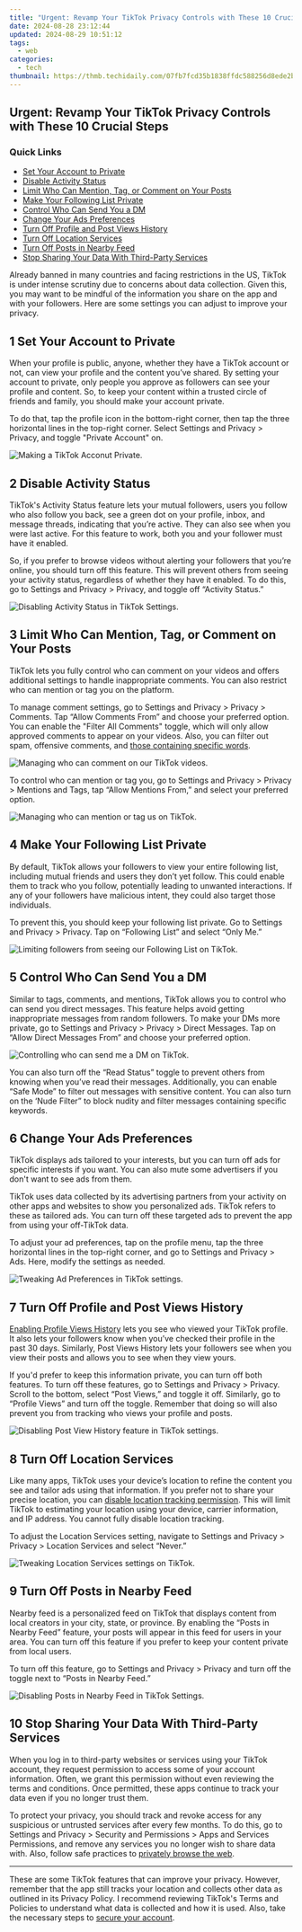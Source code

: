 ```yaml
---
title: "Urgent: Revamp Your TikTok Privacy Controls with These 10 Crucial Steps"
date: 2024-08-28 23:12:44
updated: 2024-08-29 10:51:12
tags:
  - web
categories:
  - tech
thumbnail: https://thmb.techidaily.com/07fb7fcd35b1838ffdc588256d8ede2b1811ae53f4a1f3aaa3fc523cba06c6cc.jpg
---
```


## Urgent: Revamp Your TikTok Privacy Controls with These 10 Crucial Steps

### Quick Links

* [Set Your Account to Private](https://android-unlock.techidaily.com/how-to-remove-a-previously-synced-google-account-from-your-samsung-galaxy-s23-fe-by-drfone-android/)
* [Disable Activity Status](https://driver-download.techidaily.com/step-by-step-tutorial-easily-enhance-synaptics-ps2-touchpad-with-latest-drivers/)
* [Limit Who Can Mention, Tag, or Comment on Your Posts](https://extra-information.techidaily.com/excellent-2024-cloud-apps-for-seamless-data-transfer-on-android/)
* [Make Your Following List Private](https://vp-tips.techidaily.com/updated-2024-approved-10-photography-composition-rules-for-iphone/)
* [Control Who Can Send You a DM](https://windows11.techidaily.com/reviving-lost-wi-fi-links-top-strategies-to-regain-internet-connection-on-windows-10/)
* [Change Your Ads Preferences](https://video-capture.techidaily.com/in-2024-zombie-mayhem-showdown-selecting-the-finest-games/)
* [Turn Off Profile and Post Views History](https://digital-screen-recording.techidaily.com/updated-2024-approved-illuminate-your-gaming-recordings-avoid-black-screens-with-obs/)
* [Turn Off Location Services](https://facebook-videos.techidaily.com/new-build-high-impact-facebook-ad-videos-free-creation-kit-provides-tools/)
* [Turn Off Posts in Nearby Feed](https://instagram-video-recordings.techidaily.com/2024-approved-mastering-instagram-borders-a-list-of-top-quality-apps-and-tools/)
* [Stop Sharing Your Data With Third-Party Services](https://ios-unlock.techidaily.com/in-2024-how-to-unlock-a-found-apple-iphone-se-by-drfone-ios/)

 Already banned in many countries and facing restrictions in the US, TikTok is under intense scrutiny due to concerns about data collection. Given this, you may want to be mindful of the information you share on the app and with your followers. Here are some settings you can adjust to improve your privacy.

## 1  Set Your Account to Private 

 When your profile is public, anyone, whether they have a TikTok account or not, can view your profile and the content you’ve shared. By setting your account to private, only people you approve as followers can see your profile and content. So, to keep your content within a trusted circle of friends and family, you should make your account private.

 To do that, tap the profile icon in the bottom-right corner, then tap the three horizontal lines in the top-right corner. Select Settings and Privacy > Privacy, and toggle "Private Account" on.

![Making a TikTok Acconut Private.](https://static1.howtogeekimages.com/wordpress/wp-content/uploads/2024/08/1-making-a-tiktok-acconut-private.jpg) 

## 2  Disable Activity Status 

 TikTok's Activity Status feature lets your mutual followers, users you follow who also follow you back, see a green dot on your profile, inbox, and message threads, indicating that you’re active. They can also see when you were last active. For this feature to work, both you and your follower must have it enabled.

 So, if you prefer to browse videos without alerting your followers that you’re online, you should turn off this feature. This will prevent others from seeing your activity status, regardless of whether they have it enabled. To do this, go to Settings and Privacy > Privacy, and toggle off “Activity Status.”

![Disabling Activity Status in TikTok Settings.](https://static1.howtogeekimages.com/wordpress/wp-content/uploads/2024/08/2-disabling-activity-status-in-tiktok-settings.jpg) 

## 3  Limit Who Can Mention, Tag, or Comment on Your Posts 

 TikTok lets you fully control who can comment on your videos and offers additional settings to handle inappropriate comments. You can also restrict who can mention or tag you on the platform.

 To manage comment settings, go to Settings and Privacy > Privacy > Comments. Tap “Allow Comments From” and choose your preferred option. You can enable the "Filter All Comments" toggle, which will only allow approved comments to appear on your videos. Also, you can filter out spam, offensive comments, and [those containing specific words](https://extra-information.techidaily.com/navigating-the-metaverse-with-elite-headsets/).

![Managing who can comment on our TikTok videos.](https://static1.howtogeekimages.com/wordpress/wp-content/uploads/2024/08/4-manaing-who-can-comment-on-our-tiktok-videos.jpg) 

 To control who can mention or tag you, go to Settings and Privacy > Privacy > Mentions and Tags, tap “Allow Mentions From,” and select your preferred option.

![Managing who can mention or tag us on TikTok.](https://static1.howtogeekimages.com/wordpress/wp-content/uploads/2024/08/5-managing-who-can-mention-or-tag-us-on-tiktok-1.jpg) 

## 4  Make Your Following List Private 

 By default, TikTok allows your followers to view your entire following list, including mutual friends and users they don’t yet follow. This could enable them to track who you follow, potentially leading to unwanted interactions. If any of your followers have malicious intent, they could also target those individuals.

 To prevent this, you should keep your following list private. Go to Settings and Privacy > Privacy. Tap on “Following List” and select “Only Me.”

![Limiting followers from seeing our Following List on TikTok.](https://static1.howtogeekimages.com/wordpress/wp-content/uploads/2024/08/6-limiting-followers-from-seeing-our-following-list-on-tiktok.jpg) 

## 5  Control Who Can Send You a DM 

 Similar to tags, comments, and mentions, TikTok allows you to control who can send you direct messages. This feature helps avoid getting inappropriate messages from random followers. To make your DMs more private, go to Settings and Privacy > Privacy > Direct Messages. Tap on “Allow Direct Messages From” and choose your preferred option.

![Controlling who can send me a DM on TikTok.](https://static1.howtogeekimages.com/wordpress/wp-content/uploads/2024/08/controlling-who-can-sent-me-a-dm-on-tiktok.jpg) 

 You can also turn off the “Read Status” toggle to prevent others from knowing when you’ve read their messages. Additionally, you can enable “Safe Mode” to filter out messages with sensitive content. You can also turn on the ‘Nude Filter” to block nudity and filter messages containing specific keywords.

## 6  Change Your Ads Preferences 

 TikTok displays ads tailored to your interests, but you can turn off ads for specific interests if you want. You can also mute some advertisers if you don't want to see ads from them.

 TikTok uses data collected by its advertising partners from your activity on other apps and websites to show you personalized ads. TikTok refers to these as tailored ads. You can turn off these targeted ads to prevent the app from using your off-TikTok data.

 To adjust your ad preferences, tap on the profile menu, tap the three horizontal lines in the top-right corner, and go to Settings and Privacy > Ads. Here, modify the settings as needed.

![Tweaking Ad Preferences in TikTok settings.](https://static1.howtogeekimages.com/wordpress/wp-content/uploads/2024/08/7-tweaking-ad-preferences-in-tiktok-settings.jpg) 

## 7  Turn Off Profile and Post Views History 

[Enabling Profile Views History](https://youtube-sure.techidaily.com/024-approved-pioneer-the-future-of-youtube-content-with-tubebuddy/) lets you see who viewed your TikTok profile. It also lets your followers know when you’ve checked their profile in the past 30 days. Similarly, Post Views History lets your followers see when you view their posts and allows you to see when they view yours.

 If you'd prefer to keep this information private, you can turn off both features. To turn off these features, go to Settings and Privacy > Privacy. Scroll to the bottom, select “Post Views,” and toggle it off. Similarly, go to “Profile Views” and turn off the toggle. Remember that doing so will also prevent you from tracking who views your profile and posts.

![Disabling Post View History feature in TikTok settings.](https://static1.howtogeekimages.com/wordpress/wp-content/uploads/2024/08/8-disabling-post-view-history-feature-in-tiktok-settings.jpg) 

## 8  Turn Off Location Services 

 Like many apps, TikTok uses your device’s location to refine the content you see and tailor ads using that information. If you prefer not to share your precise location, you can [disable location tracking permission](https://win11-tips.techidaily.com/get-ahead-with-windows-11-integrating-outlook-preview/). This will limit TikTok to estimating your location using your device, carrier information, and IP address. You cannot fully disable location tracking.

 To adjust the Location Services setting, navigate to Settings and Privacy > Privacy > Location Services and select “Never.”

![Tweaking Location Services settings on TikTok.](https://static1.howtogeekimages.com/wordpress/wp-content/uploads/2024/08/9-tweaking-location-services-settings-on-tiktok.jpg) 

## 9  Turn Off Posts in Nearby Feed 

 Nearby feed is a personalized feed on TikTok that displays content from local creators in your city, state, or province. By enabling the “Posts in Nearby Feed” feature, your posts will appear in this feed for users in your area. You can turn off this feature if you prefer to keep your content private from local users.

 To turn off this feature, go to Settings and Privacy > Privacy and turn off the toggle next to “Posts in Nearby Feed.”

![Disabling Posts in Nearby Feed in TikTok Settings.](https://static1.howtogeekimages.com/wordpress/wp-content/uploads/2024/08/3-disabling-posts-in-nearby-feed-in-tiktok-settings.jpg) 

## 10  Stop Sharing Your Data With Third-Party Services 

 When you log in to third-party websites or services using your TikTok account, they request permission to access some of your account information. Often, we grant this permission without even reviewing the terms and conditions. Once permitted, these apps continue to track your data even if you no longer trust them.

 To protect your privacy, you should track and revoke access for any suspicious or untrusted services after every few months. To do this, go to Settings and Privacy > Security and Permissions > Apps and Services Permissions, and remove any services you no longer wish to share data with. Also, follow safe practices to [privately browse the web](https://fake-location.techidaily.com/prank-your-friends-easy-ways-to-fake-and-share-google-maps-location-on-motorola-razr-40-ultra-drfone-by-drfone-virtual-android/).

---

 These are some TikTok features that can improve your privacy. However, remember that the app still tracks your location and collects other data as outlined in its Privacy Policy. I recommend reviewing TikTok's Terms and Policies to understand what data is collected and how it is used. Also, take the necessary steps to [secure your account](https://youtube-lab.techidaily.com/ed-youtube-vision-navigating-video-degrees-with-ease-for-2024/).

<ins class="adsbygoogle"
     style="display:block"
     data-ad-format="autorelaxed"
     data-ad-client="ca-pub-7571918770474297"
     data-ad-slot="1223367746"></ins>



<ins class="adsbygoogle"
     style="display:block"
     data-ad-client="ca-pub-7571918770474297"
     data-ad-slot="8358498916"
     data-ad-format="auto"
     data-full-width-responsive="true"></ins>
